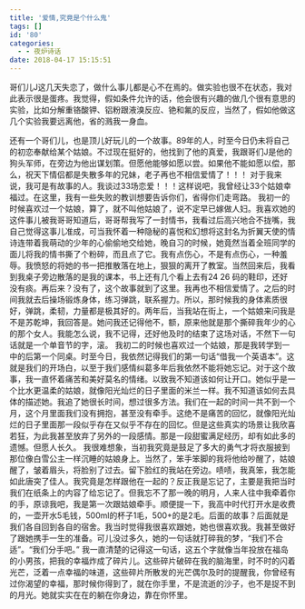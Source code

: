 ```yaml
---
title: '爱情,究竟是个什么鬼'
tags: []
id: '80'
categories:
  - - 夜炉诗话
date: 2018-04-17 15:15:51
---
```


哥们儿J这几天失恋了，做什么事儿都是心不在焉的。做实验也很不在状态，我对此表示很是蛋疼。我觉得，假如条件允许的话，他会很有兴趣的做几个很有意思的实验，比如分解重铬酸钾、铝粉跟液溴反应、铯和氟的反应，当然了，假如他做这几个实验我要远离他，省的溅我一身血。
<!-- more -->
还有一个哥们儿，也是顶儿好玩儿的一个故事。89年的人，时至今日仍未将自己的初恋奉献给某个姑娘。不过现在挺好的，他找到了他的真爱，我跟哥们J是他的狗头军师，在旁边为他出谋划策。但愿他能够如愿以尝。如果他不能如愿以偿，那么，祝天下情侣都是失散多年的兄妹，老子再也不相信爱情了！！！ 对于我来说，我可是有故事的人。我谈过33场恋爱！！！这样说吧，我曾经让33个姑娘幸福过。在这里，我有一些失败的教训想要告诉你们，省得你们走弯路。 我初一的时候喜欢过一个姑娘，算了，就不叫他姑娘了，说不定早已嫁做人妇。我喜欢她的这件事儿被我哥哥知道后，哥哥帮我写了一封情书，我看过后高兴地合不拢嘴，我自己觉得这事儿准成，可当我怀着一种隐秘的喜悦和幻想将这封名为折翼天使的情诗连带着我萌动的少年的心偷偷地交给她，晚自习的时候，她竟然当着全班同学的面儿将我的情书撕了个粉碎，而且点了它。我有点伤心，不是有点伤心，一种羞辱。我愤怒的将她的书一把推散落在地上，狠狠的离开了教室。当然回来后，我看到我桌子旁边散落的是我的课本，书上还有几个看上去有24 26 码的鞋印，还好没有痰。再后来？没有了，这个故事就到了这里。我再也不相信爱情了。之后的时间我就去后操场锻炼身体，练习弹跳，联系握力。所以，那时候我的身体素质很好，弹跳，柔韧，力量都是极其好的。两年后，当我站在街上，一个姑娘来问我是不是苏乾坤，我回答是。她问我还记得他不，额，原来他就是那个撕碎我年少的心的那个女人。我能怎么说，我不记得，还好他及时的结束了这场对话，不然下一句话就是一个单音节的字，滚。 我初二的时候也喜欢过一个姑娘，那是我转学到一中的后第一个同桌。时至今日，我依然记得我们的第一句话“借我一个英语本”。这就是我们的开场白，以至于我们感情纠葛多年后我依然不能将她忘记。对于这个故事，我一直怀着痛苦和美好莫名的情绪。以致我不知道该如何让开口。她似乎是一个比水更温柔的姑娘，就像阳光灿烂的日子里面的米兰一样。我不知道该如何去具体的描述她。我追了她很长时间，想过很多方法。我们在一起的时间一共不到一个月，这个月里面我们没有拥抱，甚至没有牵手。这绝不是痛苦的回忆，就像阳光灿烂的日子里面那一段似乎存在又似乎不存在的回忆。但是这些真实的场景让我欣喜若狂，为此我甚至放弃了另外的一段感情。那是一段甜蜜满足经历，却有如此多的遗憾。但愿人长久。 我很难想象，当初我究竟是鼓足了多大的勇气才将衣服披到 那位像白雪公主一样沉睡的姑娘身上。当然了，笨手笨脚的我将他给吵醒了，姑娘醒了，皱着眉头，将脸别了过去。留下脸红的我站在旁边。啧啧，我真笨，我怎能如此唐突了佳人。我究竟是怎样跟他在一起的？反正我是忘记了，主要是我把当时我们在纸条上的内容了给忘记了。但我忘不了那一晚的明月，人来人往中我牵着你的手，原谅我吧，我是第一次跟姑娘牵手。顺便提一下，我高中时代打开水是收费的，一壶开水5毛钱，500ml的杯子1毛，500+的是2毛。后面的故事？后面就是我们各自回到各自的宿舍。我当时觉得我很喜欢跟她，她也很喜欢我。我甚至做好了跟她携手一生的准备。可儿没过多久，她的一句话就打碎我的梦，“我们不合适”。“我们分手吧。” 我一直清楚的记得这一句话，这五个字就像当年投放在福岛的小男孩，把我的幸福炸成了碎片儿。这些碎片破碎在我的脑海里，时不时的闪着光芒，泛着一点幸福的味道，这些碎片所散发的光芒偶尔及时的提醒我，你曾经有过你渴望的幸福，那时候你得到了，就在你手里，不是流逝的沙子，也不是捉不到的月光。她就实实在在的躺在你身边，靠在你怀里。